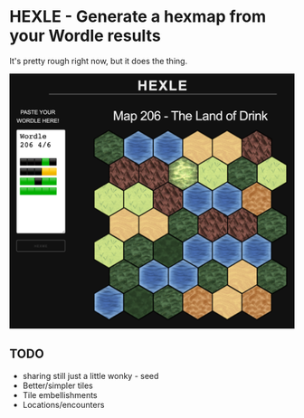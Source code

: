 # HEXLE - Generate a hexmap from your Wordle results

It's pretty rough right now, but it does the thing.

![Hexle Example Image](https://github.com/marcmajcher/hexle/blob/master/assets/hexle-demo.png?raw=true)

## TODO

* sharing still just a little wonky - seed
* Better/simpler tiles
* Tile embellishments
* Locations/encounters
